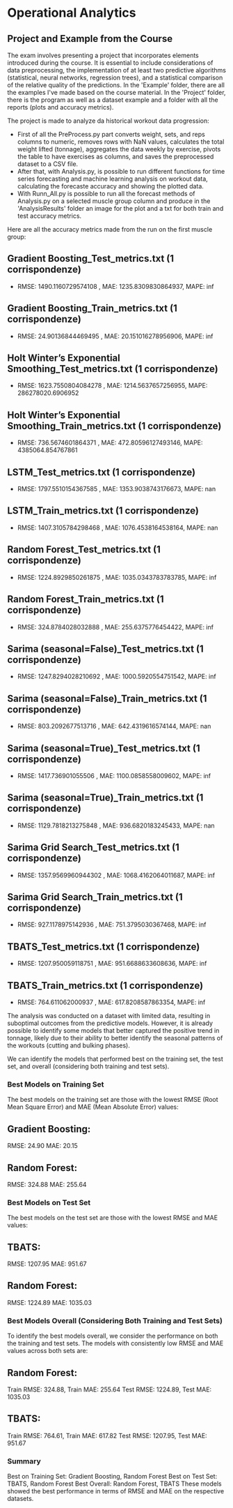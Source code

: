 
# Operational Analytics
## Project and Example from the Course

The exam involves presenting a project that incorporates elements introduced during the course. It is essential to include considerations of data preprocessing, the implementation of at least two predictive algorithms (statistical, neural networks, regression trees), and a statistical comparison of the relative quality of the predictions.
In the 'Example' folder, there are all the examples I've made based on the course material.
In the 'Project' folder, there is the program as well as a dataset example and a folder with all the reports (plots and accuracy metrics).

The project is made to analyze da historical workout data progression:
- First of all the PreProcess.py part converts weight, sets, and reps columns to numeric, removes rows with NaN values, calculates the total weight lifted (tonnage), aggregates the data weekly by exercise, pivots the table to have exercises as columns, and saves the preprocessed dataset to a CSV file.
-  After that, with Analysis.py, is possible to run different functions for time series forecasting and machine learning analysis on workout data, calculating the forecaste accuracy and showing the plotted data.
-  With Runn_All.py is possible to run all the forecast methods of Analysis.py on a selected muscle group column and produce in the 'AnalysisResults' folder an image for the plot and a txt for both train and test accuracy metrics.

Here are all the accuracy metrics made from the run on the first muscle group:

## Gradient Boosting_Test_metrics.txt (1 corrispondenze)
 - RMSE: 1490.1160729574108 , MAE: 1235.8309830864937, MAPE: inf
## Gradient Boosting_Train_metrics.txt (1 corrispondenze)
 - RMSE: 24.90136844469495 , MAE: 20.151016278956906, MAPE: inf
## Holt Winter’s Exponential Smoothing_Test_metrics.txt (1 corrispondenze)
 - RMSE: 1623.7550804084278 , MAE: 1214.5637657256955, MAPE: 286278020.6906952
## Holt Winter’s Exponential Smoothing_Train_metrics.txt (1 corrispondenze)
 - RMSE: 736.5674601864371 , MAE: 472.80596127493146, MAPE: 4385064.854767861
## LSTM_Test_metrics.txt (1 corrispondenze)
 - RMSE: 1797.5510154367585 , MAE: 1353.9038743176673, MAPE: nan
## LSTM_Train_metrics.txt (1 corrispondenze)
 - RMSE: 1407.3105784298468 , MAE: 1076.4538164538164, MAPE: nan
## Random Forest_Test_metrics.txt (1 corrispondenze)
 - RMSE: 1224.8929850261875 , MAE: 1035.0343783783785, MAPE: inf
## Random Forest_Train_metrics.txt (1 corrispondenze)
 - RMSE: 324.8784028032888 , MAE: 255.6375776454422, MAPE: inf
## Sarima (seasonal=False)_Test_metrics.txt (1 corrispondenze)
 - RMSE: 1247.8294028210692 , MAE: 1000.5920554751542, MAPE: inf
## Sarima (seasonal=False)_Train_metrics.txt (1 corrispondenze)
 - RMSE: 803.2092677513716 , MAE: 642.4319616574144, MAPE: nan
## Sarima (seasonal=True)_Test_metrics.txt (1 corrispondenze)
 - RMSE: 1417.736901055506 , MAE: 1100.0858558009602, MAPE: inf
## Sarima (seasonal=True)_Train_metrics.txt (1 corrispondenze)
 - RMSE: 1129.7818213275848 , MAE: 936.6820183245433, MAPE: nan
## Sarima Grid Search_Test_metrics.txt (1 corrispondenze)
 - RMSE: 1357.9569960944302 , MAE: 1068.4162064011687, MAPE: inf
## Sarima Grid Search_Train_metrics.txt (1 corrispondenze)
 - RMSE: 927.1178975142936 , MAE: 751.3795030367468, MAPE: inf
## TBATS_Test_metrics.txt (1 corrispondenze)
 - RMSE: 1207.950059118751 , MAE: 951.6688633608636, MAPE: inf
## TBATS_Train_metrics.txt (1 corrispondenze)
 - RMSE: 764.611062000937 , MAE: 617.8208587863354, MAPE: inf

The analysis was conducted on a dataset with limited data, resulting in suboptimal outcomes from the predictive models. However, it is already possible to identify some models that better captured the positive trend in tonnage, likely due to their ability to better identify the seasonal patterns of the workouts (cutting and bulking phases).

We can identify the models that performed best on the training set, the test set, and overall (considering both training and test sets).

### Best Models on Training Set
The best models on the training set are those with the lowest RMSE (Root Mean Square Error) and MAE (Mean Absolute Error) values:

## Gradient Boosting:

RMSE: 24.90
MAE: 20.15

## Random Forest:

RMSE: 324.88
MAE: 255.64

### Best Models on Test Set
The best models on the test set are those with the lowest RMSE and MAE values:

## TBATS:

RMSE: 1207.95
MAE: 951.67

## Random Forest:

RMSE: 1224.89
MAE: 1035.03

### Best Models Overall (Considering Both Training and Test Sets)
To identify the best models overall, we consider the performance on both the training and test sets. The models with consistently low RMSE and MAE values across both sets are:

## Random Forest:

Train RMSE: 324.88, Train MAE: 255.64
Test RMSE: 1224.89, Test MAE: 1035.03

## TBATS:

Train RMSE: 764.61, Train MAE: 617.82
Test RMSE: 1207.95, Test MAE: 951.67

### Summary
Best on Training Set: Gradient Boosting, Random Forest
Best on Test Set: TBATS, Random Forest
Best Overall: Random Forest, TBATS
These models showed the best performance in terms of RMSE and MAE on the respective datasets.